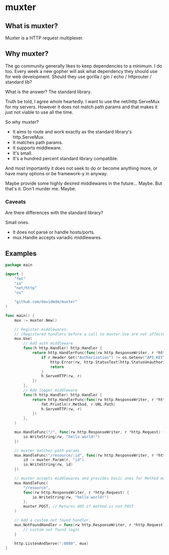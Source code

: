 # muxter

## What is muxter?

Muxter is a HTTP request multiplexer.

## Why muxter?

The go community generally likes to keep dependencies to a minimum. I do too.
Every week a new gopher will ask what dependency they should use for web development.
Should they use gorilla / gin / echo / httprouter / standard lib?

What is the answer? The standard library.

Truth be told, I agree whole heartedly.
I want to use the net/http ServeMux for my servers.
However it does not match path params and that makes it just not viable to use all the time.

So why muxter?

- It aims to route and work exactly as the standard library's http.ServeMux.
- It matches path params.
- It supports middleware.
- It's small.
- It's a hundred percent standard library compatible.

And most importantly it does not seek to do or become anything more,
or have many options or be framework-y in anyway.

Maybe provide some highly desired middlewares in the future... Maybe.
But that's it. Don't murder me. Maybe.

### Caveats

Are there differences with the standard library?

Small ones.

- It does not parse or handle hosts/ports.
- mux.Handle accepts variadic middlewares.

## Examples

```go
package main

import (
	"fmt"
	"io"
	"net/http"
	"os"

	"github.com/davidmdm/muxter"
)

func main() {
	mux := muxter.New()

	// Register middlewares.
	// (Registered handlers before a call to muxter.Use are not affected but handlers registered after are)
	mux.Use(
		// Add auth middleware
		func(h http.Handler) http.Handler {
			return http.HandlerFunc(func(rw http.ResponseWriter, r *http.Request) {
				if r.Header.Get("Authorization") != os.Getenv("API_KEY") {
					http.Error(rw, http.StatusText(http.StatusUnauthorized), http.StatusUnauthorized)
					return
				}
				h.ServeHTTP(rw, r)
			})
		},
		// Add logger middleware
		func(h http.Handler) http.Handler {
			return http.HandlerFunc(func(rw http.ResponseWriter, r *http.Request) {
				fmt.Println(r.Method, r.URL.Path)
				h.ServeHTTP(rw, r)
			})
		},
	)

	mux.HandleFunc("/", func(rw http.ResponseWriter, r *http.Request) {
		io.WriteString(rw, "hello world!")
	})

	// muxter matches path params
	mux.HandleFunc("/resource/:id", func(rw http.ResponseWriter, r *http.Request) {
		id := muxter.Param(r, "id")
		io.WriteString(rw, id)
	})

	// muxter accepts middlewares and provides basic ones for Method matching.
	mux.HandleFunc(
		"/resource",
		func(rw http.ResponseWriter, r *http.Request) {
			io.WriteString(rw, "hello world!")
		},
		muxter.POST, // Returns 405 if method is not POST
	)

	// Add a custom not found handler.
	mux.NotFoundHandler = func(rw http.ResponseWriter, r *http.Request) {
		// custom not found logic
	}

	http.ListenAndServe(":8080", mux)
}
```
